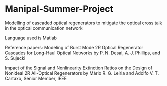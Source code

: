 # Manipal-Summer-Project
Modelling of cascaded optical regenerators to mitigate the optical cross talk in the optical communication network

Language used is Matlab

Reference papers:
Modeling of Burst Mode 2R Optical Regenerator Cascades for Long-Haul Optical Networks by P. N. Desai, A. J. Phillips, and S. Sujecki

Impact of the Signal and Nonlinearity Extinction Ratios on the Design of Nonideal 2R All-Optical Regenerators by Mário R. G. Leiria and Adolfo V. T. Cartaxo, Senior Member, IEEE
